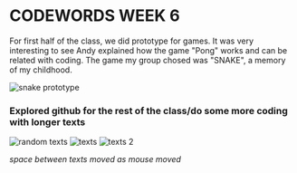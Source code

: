 # CODEWORDS WEEK 6

For first half of the class, we did prototype for games. It was very interesting to see Andy explained how the game "Pong" works and can be related with coding. The game my group chosed was "SNAKE", a memory of my childhood. 

![snake prototype ](https://user-images.githubusercontent.com/68975607/91955966-8bf00000-ed36-11ea-8436-966c71664fd1.gif)

### Explored github for the rest of the class/do some more coding with longer texts


![random texts](https://user-images.githubusercontent.com/68975607/91955613-0bc99a80-ed36-11ea-8a9f-88f0bcfae15b.jpg)
![texts](https://user-images.githubusercontent.com/68975607/91955630-11bf7b80-ed36-11ea-9bcf-ff68324bceb7.jpg)
![texts 2](https://user-images.githubusercontent.com/68975607/91955638-15eb9900-ed36-11ea-9330-b57aa1ad5ea7.jpg)

*space between texts moved as mouse moved*
